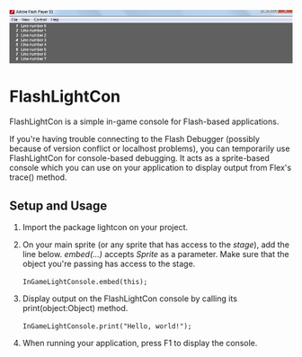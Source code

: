 ![screenshot](screenshot.jpg)

FlashLightCon
=================

FlashLightCon is a simple in-game console for Flash-based applications.

If you're having trouble connecting to the Flash Debugger (possibly because of version conflict or localhost problems), you can temporarily use FlashLightCon for console-based debugging. It acts as a sprite-based console which you can use on your application to display output from Flex's trace() method.

Setup and Usage
---------------
1. Import the package lightcon on your project.
2. On your main sprite (or any sprite that has access to the *stage*), add the line below. *embed(...)* accepts *Sprite* as a parameter. Make sure that the object you're passing has access to the stage.

    `InGameLightConsole.embed(this);`

3. Display output on the FlashLightCon console by calling its print(object:Object) method.

    `InGameLightConsole.print("Hello, world!");`

4. When running your application, press F1 to display the console.
